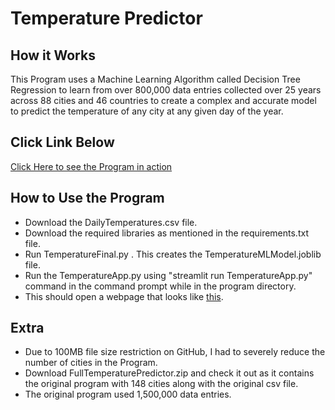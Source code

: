 # Temperature Predictor
## How it Works
This Program uses a Machine Learning Algorithm called Decision Tree Regression to learn from over 800,000 data entries 
collected over 25 years across 88 cities and 46 countries to create a complex and accurate model to predict the temperature of any 
city at any given day of the year.
## Click Link Below 
[Click Here to see the Program in action](https://its-notrohit-daily-temperature-predictor-temperatureapp-9m9i84.streamlit.app/)
## How to Use the Program
* Download the DailyTemperatures.csv file.
* Download the required libraries as mentioned in the requirements.txt file.
* Run TemperatureFinal.py . This creates the TemperatureMLModel.joblib file.
* Run the TemperatureApp.py using "streamlit run TemperatureApp.py" command in the command prompt while in the program directory.
* This should open a webpage that looks like [this](https://its-notrohit-daily-temperature-predictor-temperatureapp-9m9i84.streamlit.app/).

## Extra
* Due to 100MB file size restriction on GitHub, I had to severely reduce the 
number of cities in the Program. 
* Download FullTemperaturePredictor.zip and check it out as it contains the original program
with 148 cities along with the original csv file.
* The original program used 1,500,000 data entries.
